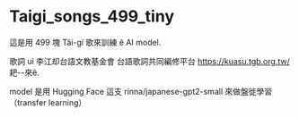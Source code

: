 # Taigi_songs_499_tiny

這是用 499 塊 Tâi-gí 歌來訓練 ê AI model.

歌詞 ui 李江却台語文教基金會 台語歌詞共同編修平台 https://kuasu.tgb.org.tw/ 耙--來ê.

model 是用 Hugging Face 這支 rinna/japanese-gpt2-small 來做盤徙學習（transfer learning）
